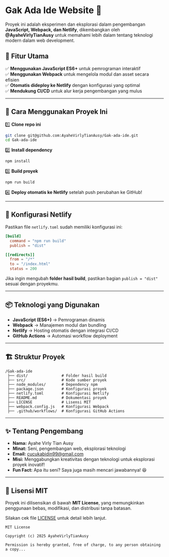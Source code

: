 # Gak Ada Ide Website 🚀  

Proyek ini adalah eksperimen dan eksplorasi dalam pengembangan **JavaScript, Webpack, dan Netlify**, dikembangkan oleh **@AyaheVirlyTianAusy** untuk memahami lebih dalam tentang teknologi modern dalam web development.  

## 📌 Fitur Utama  
✅ **Menggunakan JavaScript ES6+** untuk pemrograman interaktif  
✅ **Menggunakan Webpack** untuk mengelola modul dan asset secara efisien  
✅ **Otomatis dideploy ke Netlify** dengan konfigurasi yang optimal  
✅ **Mendukung CI/CD** untuk alur kerja pengembangan yang mulus  

---

## 🚀 Cara Menggunakan Proyek Ini  

1️⃣ **Clone repo ini**
   ```bash
   git clone git@github.com:AyaheVirlyTianAusy/Gak-ada-ide.git
   cd Gak-ada-ide
   ```

2️⃣ **Install dependency**
   ```bash
   npm install
   ```

3️⃣ **Build proyek**
   ```bash
   npm run build
   ```

4️⃣ **Deploy otomatis ke Netlify** setelah push perubahan ke GitHub!  

---

## 🔧 Konfigurasi Netlify  
Pastikan file `netlify.toml` sudah memiliki konfigurasi ini:  
```toml
[build]
  command = "npm run build"
  publish = "dist"

[[redirects]]
  from = "/*"
  to = "/index.html"
  status = 200
```
Jika ingin mengubah **folder hasil build**, pastikan bagian `publish = "dist"` sesuai dengan proyekmu.

---

## 📦 Teknologi yang Digunakan  
- **JavaScript (ES6+)** → Pemrograman dinamis
- **Webpack** → Manajemen modul dan bundling
- **Netlify** → Hosting otomatis dengan integrasi CI/CD  
- **GitHub Actions** → Automasi workflow deployment

---

## 🏗 Struktur Proyek  
```
/Gak-ada-ide
 ├── dist/               # Folder hasil build
 ├── src/                # Kode sumber proyek
 ├── node_modules/       # Dependency npm
 ├── package.json        # Konfigurasi proyek
 ├── netlify.toml        # Konfigurasi Netlify
 ├── README.md           # Dokumentasi proyek
 ├── LICENSE             # Lisensi MIT
 ├── webpack.config.js   # Konfigurasi Webpack
 ├── .github/workflows/  # Konfigurasi GitHub Actions
```

---

## ✨ Tentang Pengembang  
- **Nama:** Ayahe Virly Tian Ausy
- **Minat:** Seni, pengembangan web, eksplorasi teknologi  
- **Email:** cucukabidin99@gmail.com
- **Misi:** Menggabungkan kreativitas dengan teknologi untuk eksplorasi proyek inovatif!  
- **Fun Fact:** Apa itu seni? Saya juga masih mencari jawabannya! 😆  

---

## 📝 Lisensi MIT  
Proyek ini dilisensikan di bawah **MIT License**, yang memungkinkan penggunaan bebas, modifikasi, dan distribusi tanpa batasan.  

Silakan cek file [LICENSE](LICENSE) untuk detail lebih lanjut.  
```plaintext
MIT License

Copyright (c) 2025 AyaheVirlyTianAusy

Permission is hereby granted, free of charge, to any person obtaining a copy...
```

